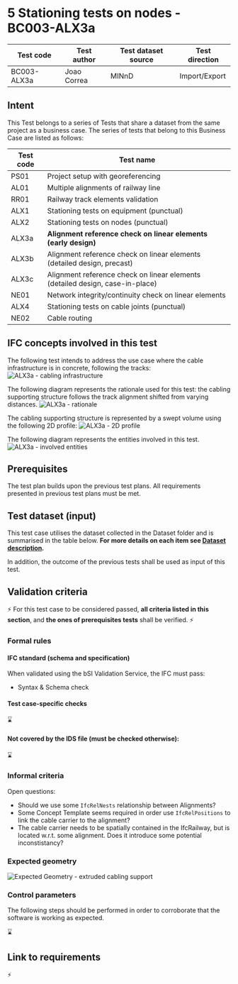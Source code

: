 # 5 Stationing tests on nodes - BC003-ALX3a

| Test code  | Test author     | Test dataset source | Test direction |
|------------|-----------------|---------------------|----------------|
|BC003-ALX3a | Joao Correa     | MINnD               | Import/Export  |


## Intent

This Test belongs to a series of Tests that share a dataset from the same project as a business case. 
The series of tests that belong to this Business Case are listed as follows:

| Test code | Test name     | 
|-----------|-----------------|
| PS01      | Project setup with georeferencing |
| AL01      | Multiple alignments of railway line |
| RR01      | Railway track elements validation |
| ALX1      | Stationing tests on equipment (punctual)|
| ALX2      | Stationing tests on nodes (punctual) |
| ALX3a     | **Alignment reference check on linear elements (early design)** |
| ALX3b     | Alignment reference check on linear elements (detailed design, precast) |
| ALX3c     | Alignment reference check on linear elements (detailed design, case-in-place) |
| NE01      | Network integrity/continuity check on linear elements |
| ALX4      | Stationing tests on cable joints (punctual) |
| NE02      | Cable routing |

## IFC concepts involved in this test

The following test intends to address the use case where the cable infrastructure is in concrete, following the tracks:
![ALX3a - cabling infrastructure](./BC003_ALX3a_cabling_infrastructure.jpg)


The following diagram represents the rationale used for this test: the cabling supporting structure follows the track alignment shifted from varying distances.
![ALX3a - rationale](./BC003-ALX3a_rationale.png)

The cabling supporting structure is represented by a swept volume using the following 2D profile:
![ALX3a - 2D profile](./BC003-ALX3a_2Dprofile.png)


The following diagram represents the entities involved in this test.
![ALX3a - involved entities](./BC003_ALX3a_diagram.png)

## Prerequisites

The test plan builds upon the previous test plans. All requirements presented in previous test plans must be met.

## Test dataset (input)

This test case utilises the dataset collected in the Dataset folder and is summarised in the table below. **For more details on each item see [Dataset description](Dataset/README.md).**


In addition, the outcome of the previous tests shall be used as input of this test.

## Validation criteria

:zap: For this test case to be considered passed, **all criteria listed in this section**, and **the ones of prerequisites tests** shall be verified. :zap:

### Formal rules

#### IFC standard (schema and specification)

When validated using the bSI Validation Service, the IFC must pass:

- Syntax & Schema check


#### Test case-specific checks

:hourglass:

#### Not covered by the IDS file (must be checked otherwise):

:hourglass:

### Informal criteria

Open questions:
- Should we use some `IfcRelNests` relationship between Alignments?
- Some Concept Template seems required in order use `IfcRelPositions` to link the cable carrier to the alignment?
- The cable carrier needs to be spatially contained in the IfcRailway, but is located w.r.t. some alignment. Does it introduce some potential inconstistancy?  

### Expected geometry

![Expected Geometry - extruded cabling support](./BC003_ALX3a_Extruded_cabling_support.png)


### Control parameters

The following steps should be performed in order to corroborate that the software is working as expected.

:hourglass:


## Link to requirements

:zap:

